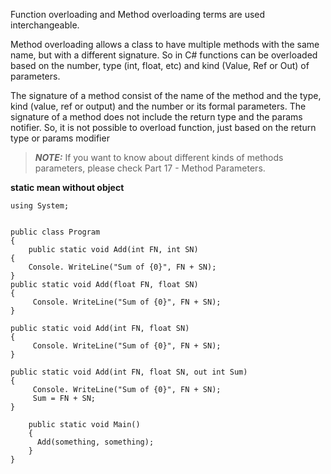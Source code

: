Function overloading and Method overloading terms are used interchangeable.

Method overloading allows a class to have multiple methods with the same name, but with a different signature. So in C# functions can be overloaded based on the number, type (int, float, etc) and kind (Value, Ref or Out) of parameters.

The signature of a method consist of the name of the method and the type, kind (value, ref or output) and the number or its formal parameters. The signature of a method does not include the return type and the params notifier. So, it is not possible to overload function, just based on the return type or params modifier

> **_NOTE:_** If you want to know about different kinds of methods parameters, please check Part 17 - Method Parameters.


**static mean without object**

```
using System;


public class Program
{
    public static void Add(int FN, int SN)
{
    Console. WriteLine("Sum of {0}", FN + SN);
}
public static void Add(float FN, float SN)
{
     Console. WriteLine("Sum of {0}", FN + SN);
}

public static void Add(int FN, float SN)
{
     Console. WriteLine("Sum of {0}", FN + SN);
}

public static void Add(int FN, float SN, out int Sum)
{
     Console. WriteLine("Sum of {0}", FN + SN);
     Sum = FN + SN;
}
    
    public static void Main()
    {
      Add(something, something);
    }
}
```
